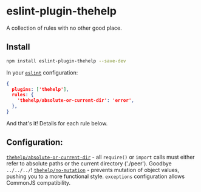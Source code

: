 # eslint-plugin-thehelp

A collection of rules with no other good place.

## Install

```bash
npm install eslint-plugin-thehelp --save-dev
```

In your [`eslint`](http://eslint.org/) configuration:

```json
{
  plugins: ['thehelp'],
  rules: {
    'thehelp/absolute-or-current-dir': 'error',
  },
}
```

And that's it! Details for each rule below.

## Configuration:

[`thehelp/absolute-or-current-dir`](doc/absolute_or_current_dir.md) - all `require()` or `import` calls must either refer to absolute paths or the current directory ('./peer'). Goodbye `../../../`!
[`thehelp/no-mutation`](doc/no_mutation.md) - prevents mutation of object values, pushing you to a more functional style. `exceptions` configuration allows CommonJS compatibility.
